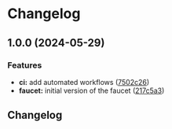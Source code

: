 # Changelog

## 1.0.0 (2024-05-29)


### Features

* **ci:** add automated workflows ([7502c26](https://github.com/warden-protocol/discord-faucet/commit/7502c26c082cb86925f7033437313d1e9d6dcc55))
* **faucet:** initial version of the faucet ([217c5a3](https://github.com/warden-protocol/discord-faucet/commit/217c5a3d1f2caa0fe8ebec13df440a3b050ae7ac))

## Changelog
